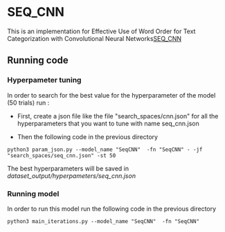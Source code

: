 # SEQ_CNN

This is an implementation for Effective Use of Word Order for Text Categorization with Convolutional Neural Networks[SEQ_CNN](https://arxiv.org/pdf/1412.1058.pdf)

## Running code

### Hyperpameter tuning
In order to search for the best value for the hyperparameter of the model (50 trials) run :
- First, create a json file like the file "search_spaces/cnn.json" for all the hyperparameters that you want to tune with name seq_cnn.json

- Then the following code in the previous directory
```
python3 param_json.py --model_name "SeqCNN"  -fn "SeqCNN" - -jf "search_spaces/seq_cnn.json" -st 50
```
The best hyperparameters will  be saved in *dataset_output/hyperpameters/seq_cnn.json*
### Running model
In order to run this model run the following code in the previous directory
```
python3 main_iterations.py --model_name "SeqCNN"  -fn "SeqCNN"
```
